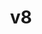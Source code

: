 ---
title: v8
linktitle: v8
description: 
toc: true
weight: 1
aliases:
  
cascade:
  params:
    diataxis: 
---